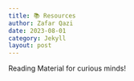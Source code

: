 ```yaml
---
title: 📚 Resources
author: Zafar Qazi
date: 2023-08-01
category: Jekyll
layout: post
---
```


Reading Material for curious minds!